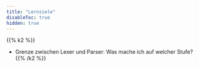 ```yaml
---
title: "Lernziele"
disableToc: true
hidden: true
---
```



{{% k2 %}}
*   Grenze zwischen Lexer und Parser: Was mache ich auf welcher Stufe?
{{% /k2 %}}
